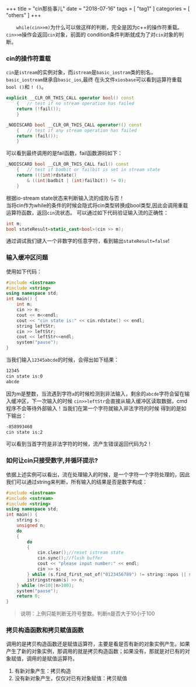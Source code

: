 +++
title = "cin那些事儿"
date = "2018-07-16"
tags = [ "tag1" ]
categories = [ "others" ]
+++

　　`while(cin>>m)`为什么可以做这样的判断，完全是因为c++的操作符重载。`cin>>m`操作会返回`cin`对象，前面的
condition条件判断就成为了对`cin`对象的判断。  
<!--more-->
### cin的操作符重载

`cin`是`istream`的实例对象，而`istream`是`basic_iostram`类的别名，`basic_iostream`继承自`basic_ios`,最终
在头文件`xiosbase`可以看到运算符重载`bool ()`和 `! ()`。

```cpp
explicit __CLR_OR_THIS_CALL operator bool() const
	{	// test if no stream operation has failed
	return (!fail());
	}

_NODISCARD bool __CLR_OR_THIS_CALL operator!() const
	{	// test if any stream operation has failed
	return (fail());
	}
```
可以看到最终调用的是fail函数，fail函数源码如下：

```cpp
_NODISCARD bool __CLR_OR_THIS_CALL fail() const
	{	// test if badbit or failbit is set in stream state
	return (((int)rdstate()
		& ((int)badbit | (int)failbit)) != 0);
	}
```
根据io-stream state状态来判断输入流的成败与否！  
当将cin作为while的条件的时候会隐式将cin类型转换成bool类型,因此会调用重载运算符函数，返回`cin`流状态。
可以通过如下代码验证输入流的正确性：
```cpp
int m;
bool stateResult=static_cast<bool>(cin >> m);
```
通过调试我们键入一个非数字的任意字符，看到输出`stateResult=false`!

### 输入缓冲区问题

使用如下代码：
```cpp
#include <iostream>
#include <string>
using namespace std;
int main() {
	int m;
	cin >> m;
	cout << m<<endl;
	cout << "cin state is:" << cin.rdstate() << endl;
	string leftStr;
	cin >> leftStr;
	cout << leftStr<<endl;
	system("pause");
}
```
当我们输入`12345abcde`的时候，会得出如下结果：  

```cmd
12345
cin state is:0
abcde
```
因为m是整数，当流遇到字符`a`的时候检测到非法输入，剩余的`abcde`字符会留在输入缓冲区，下一次输入的时候
`cin>>leftStr`会直接从输入缓冲区读取数据，cmd程序不会等待外部输入！当我们在第一个字符就输入非法字符的时候
得到的是如下输出：

```cmd
-858993460
cin state is:2
```
可以看到当首字符是非法字符的时候，流产生错误返回代码为2！

### 如何让cin只接受数字,并循环提示?

依据上述实例可以看出，流在处理输入的时候，是一个字符一个字符处理的，因此我们可以通过string来判断，所有输入的结果是否是数字构成：

```cpp
#include <iostream>
#include <sstream>
#include <string>
using namespace std;
int main() {
	string s;
	unsigned n;
	do 
	{
		do
		{
			cin.clear();//reset istream state
			cin.sync();//flush buffer
			cout << "please input number:" << endl;
			cin >> s;
		} while (s.find_first_not_of("0123456789") != string::npos || s.size() == 0);
		istringstream(s) >> n;
	} while (n<10||n>100);
	system("pause");
	return 0;
}
```
>说明：上例只能判断无符号整数。判断n是否大于10小于100

### 拷贝构造函数和拷贝赋值函数

调用的是拷贝构造函数还是赋值运算符，主要是看是否有新的对象实例产生。如果产生了新的对象实例，那调用的就是拷贝构造函数；如果没有，那就是对已有的对象赋值，调用的是赋值运算符。

1. 有新对象产生：拷贝构造
2. 没有新对象产生，仅仅对已有对象赋值：拷贝赋值
